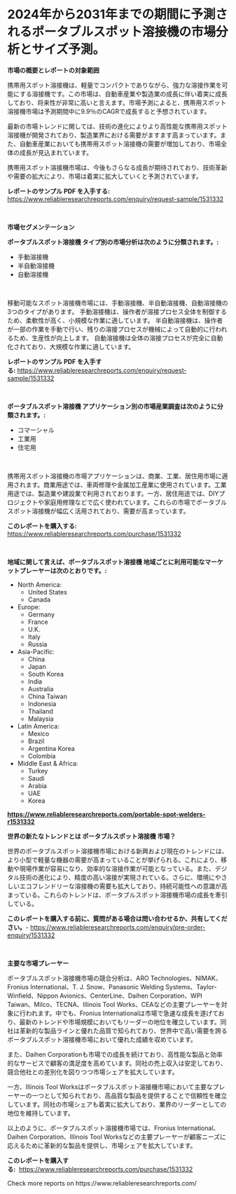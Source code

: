 <p><h1>2024年から2031年までの期間に予測されるポータブルスポット溶接機の市場分析とサイズ予測。</h1></p><p><strong>市場の概要とレポートの対象範囲</strong></p>
<p><p>携帯用スポット溶接機は、軽量でコンパクトでありながら、強力な溶接作業を可能にする溶接機です。この市場は、自動車産業や製造業の成長に伴い着実に成長しており、将来性が非常に高いと言えます。市場予測によると、携帯用スポット溶接機市場は予測期間中に9.9％のCAGRで成長すると予想されています。</p><p>最新の市場トレンドに関しては、技術の進化によりより高性能な携帯用スポット溶接機が開発されており、製造業界における需要がますます高まっています。また、自動車産業においても携帯用スポット溶接機の需要が増加しており、市場全体の成長が見込まれています。</p><p>携帯用スポット溶接機市場は、今後もさらなる成長が期待されており、技術革新や需要の拡大により、市場は着実に拡大していくと予測されています。</p></p>
<p><strong>レポートのサンプル PDF を入手する:</strong> <a href="https://www.reliableresearchreports.com/enquiry/request-sample/1531332">https://www.reliableresearchreports.com/enquiry/request-sample/1531332</a></p>
<p>&nbsp;</p>
<p><strong>市場セグメンテーション</strong></p>
<p><strong>ポータブルスポット溶接機 タイプ別の市場分析は次のように分類されます。:</strong></p>
<p><ul><li>手動溶接機</li><li>半自動溶接機</li><li>自動溶接機</li></ul></p>
<p>&nbsp;</p>
<p><p>移動可能なスポット溶接機市場には、手動溶接機、半自動溶接機、自動溶接機の3つのタイプがあります。 手動溶接機は、操作者が溶接プロセス全体を制御するため、柔軟性が高く、小規模な作業に適しています。 半自動溶接機は、操作者が一部の作業を手動で行い、残りの溶接プロセスが機械によって自動的に行われるため、生産性が向上します。 自動溶接機は全体の溶接プロセスが完全に自動化されており、大規模な作業に適しています。</p></p>
<p><strong>レポートのサンプル PDF を入手する:</strong>&nbsp;<a href="https://www.reliableresearchreports.com/enquiry/request-sample/1531332">https://www.reliableresearchreports.com/enquiry/request-sample/1531332</a></p>
<p>&nbsp;</p>
<p><strong> ポータブルスポット溶接機 アプリケーション別の市場産業調査は次のように分類されます。:</strong></p>
<p><ul><li>コマーシャル</li><li>工業用</li><li>住宅用</li></ul></p>
<p>&nbsp;</p>
<p><p>携帯用スポット溶接機の市場アプリケーションは、商業、工業、居住用市場に適用されます。商業用途では、車両修理や金属加工産業に使用されています。工業用途では、製造業や建設業で利用されております。一方、居住用途では、DIYプロジェクトや家庭用修理などで広く使われています。これらの市場でポータブルスポット溶接機が幅広く活用されており、需要が高まっています。</p></p>
<p><strong>このレポートを購入する:</strong>&nbsp; <a href="https://www.reliableresearchreports.com/purchase/1531332">https://www.reliableresearchreports.com/purchase/1531332</a></p>
<p>&nbsp;</p>
<p><strong>地域に関して言えば、ポータブルスポット溶接機 地域ごとに利用可能なマーケットプレーヤーは次のとおりです。:</strong></p>
<p><ul>
    <li>
        North America:
        <ul>
            <li>United States</li>
            <li>Canada</li>
        </ul>
    </li>
    <li>
        Europe:
        <ul>
            <li>Germany</li>
            <li>France</li>
            <li>U.K.</li>
            <li>Italy</li>
            <li>Russia</li>
        </ul>
    </li>
    <li>
        Asia-Pacific:
        <ul>
            <li>China</li>
            <li>Japan</li>
            <li>South Korea</li>
            <li>India</li>
            <li>Australia</li>
            <li>China Taiwan</li>
            <li>Indonesia</li>
            <li>Thailand</li>
            <li>Malaysia</li>
        </ul>
    </li>
    <li>
        Latin America:
        <ul>
            <li>Mexico</li>
            <li>Brazil</li>
            <li>Argentina Korea</li>
            <li>Colombia</li>
        </ul>
    </li>
    <li>
        Middle East & Africa:
        <ul>
            <li>Turkey</li>
            <li>Saudi</li>
            <li>Arabia</li>
            <li>UAE</li>
            <li>Korea</li>
        </ul>
    </li>
    </ul></p>
<p><strong><a href="https://www.reliableresearchreports.com/portable-spot-welders-r1531332">https://www.reliableresearchreports.com/portable-spot-welders-r1531332</a></strong>&nbsp;</p>
<p><strong>世界の新たなトレンドとは ポータブルスポット溶接機 市場？</strong></p>
<p><p>世界のポータブルスポット溶接機市場における新興および現在のトレンドには、より小型で軽量な機器の需要が高まっていることが挙げられる。これにより、移動や現場作業が容易になり、効率的な溶接作業が可能となっている。また、デジタル技術の進化により、精度の高い溶接が実現されている。さらに、環境にやさしいエコフレンドリーな溶接機の需要も拡大しており、持続可能性への意識が高まっている。これらのトレンドは、ポータブルスポット溶接機市場の成長を牽引している。</p></p>
<p><strong>このレポートを購入する前に、質問がある場合は問い合わせるか、共有してください。</strong>- <a href="https://www.reliableresearchreports.com/enquiry/pre-order-enquiry/1531332">https://www.reliableresearchreports.com/enquiry/pre-order-enquiry/1531332</a></p>
<p>&nbsp;</p>
<p><strong>主要な市場プレーヤー</strong></p>
<p><p>ポータブルスポット溶接機市場の競合分析は、ARO Technologies、NIMAK、Fronius International、T. J. Snow、Panasonic Welding Systems、Taylor-Winfield、Nippon Avionics、CenterLine、Daihen Corporation、WPI Taiwan、Milco、TECNA、Illinois Tool Works、CEAなどの主要プレーヤーを対象に行われます。中でも、Fronius Internationalは市場で急速な成長を遂げており、最新のトレンドや市場規模においてもリーダーの地位を確立しています。同社は革新的な製品ラインと優れた品質で知られており、世界中で高い需要を誇るポータブルスポット溶接機市場において優れた成績を収めています。</p><p>また、Daihen Corporationも市場での成長を続けており、高性能な製品と効率的なサービスで顧客の満足度を高めています。同社の売上収入は安定しており、競合他社との差別化を図りつつ市場シェアを拡大しています。</p><p>一方、Illinois Tool Worksはポータブルスポット溶接機市場において主要なプレーヤーの一つとして知られており、高品質な製品を提供することで信頼性を確立しています。同社の市場シェアも着実に拡大しており、業界のリーダーとしての地位を維持しています。</p><p>以上のように、ポータブルスポット溶接機市場では、Fronius International、Daihen Corporation、Illinois Tool Worksなどの主要プレーヤーが顧客ニーズに応えるために革新的な製品を提供し、市場シェアを拡大しています。</p></p>
<p><strong>このレポートを購入する:</strong>&nbsp;&nbsp;<a href="https://www.reliableresearchreports.com/purchase/1531332">https://www.reliableresearchreports.com/purchase/1531332</a></p>
<p>Check more reports on https://www.reliableresearchreports.com/</p>